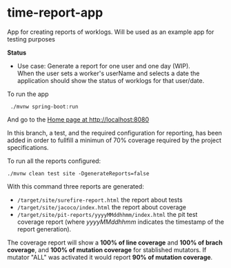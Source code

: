 # time-report-app
App for creating reports of worklogs. Will be used as an example app for testing purposes

**Status**

* Use case: Generate a report for one user and one day (WIP).  
When the user sets a worker's userName and selects a date the application should show the status of worklogs for that user/date.

To run the app

```
 ./mvnw spring-boot:run
```

And go to the [Home page at http://localhost:8080](http://localhost:8080)

In this branch, a test, and the required configuration for reporting, has been added in order to fullfill a minimun of 70% coverage required by the project specifications.

To run all the reports configured:

```
./mvnw clean test site -DgenerateReports=false
```

With this command three reports are generated:  
* `/target/site/surefire-report.html` the report about tests
* `/target/site/jacoco/index.html` the report about coverage
* `/target/site/pit-reports/yyyyMMddhhmm/index.html` the pit test coverage report (where _yyyyMMddhhmm_ indicates the timestamp of the report generation).

The coverage report will show a **100% of line coverage** and **100% of brach coverage**, and **100% of mutation coverage** for stablished mutators. If mutator "ALL" was activated it would report **90% of mutation coverage**.
